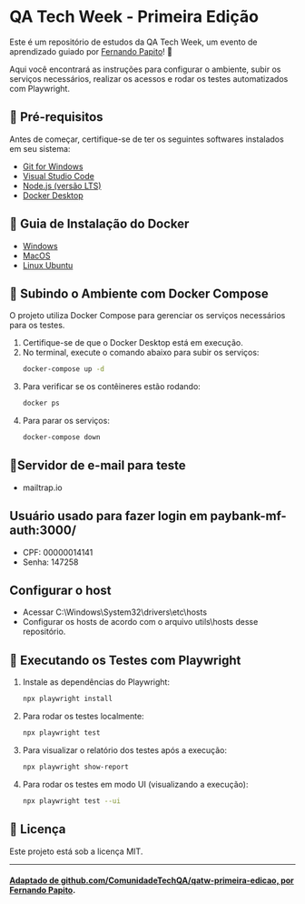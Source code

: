 # QA Tech Week - Primeira Edição

Este é um repositório de estudos da QA Tech Week, um evento de aprendizado guiado por [Fernando Papito](https://fernandopapito.com.br/)! 🚀

Aqui você encontrará as instruções para configurar o ambiente, subir os serviços necessários, realizar os acessos e rodar os testes automatizados com Playwright.

## 📌 Pré-requisitos
Antes de começar, certifique-se de ter os seguintes softwares instalados em seu sistema:

- [Git for Windows](https://gitforwindows.org/)
- [Visual Studio Code](https://code.visualstudio.com/)
- [Node.js (versão LTS)](https://nodejs.org/)
- [Docker Desktop](https://www.docker.com/products/docker-desktop/)

## 🐋 Guia de Instalação do Docker
- [Windows](https://dev.to/papitofernando/instalando-o-docker-no-windows-10-home-ou-professional-com-wsl-2-26m3)
- [MacOS](https://docs.docker.com/desktop/setup/install/mac-install/)
- [Linux Ubuntu](https://docs.docker.com/engine/install/ubuntu/)
   
## 🐳 Subindo o Ambiente com Docker Compose
O projeto utiliza Docker Compose para gerenciar os serviços necessários para os testes.

1. Certifique-se de que o Docker Desktop está em execução.
2. No terminal, execute o comando abaixo para subir os serviços:
   ```sh
   docker-compose up -d
   ```
3. Para verificar se os contêineres estão rodando:
   ```sh
   docker ps
   ```
4. Para parar os serviços:
   ```sh
   docker-compose down
   ```

## 📩Servidor de e-mail para teste
 - mailtrap.io

## Usuário usado para fazer login em paybank-mf-auth:3000/
- CPF: 00000014141
- Senha: 147258

## Configurar o host
- Acessar C:\Windows\System32\drivers\etc\hosts
- Configurar os hosts de acordo com o arquivo utils\hosts desse repositório.

## 🧪 Executando os Testes com Playwright

1. Instale as dependências do Playwright:
   ```sh
   npx playwright install
   ```
2. Para rodar os testes localmente:
   ```sh
   npx playwright test
   ```
3. Para visualizar o relatório dos testes após a execução:
   ```sh
   npx playwright show-report
   ```
4. Para rodar os testes em modo UI (visualizando a execução):
   ```sh
   npx playwright test --ui
   ```

## 📄 Licença
Este projeto está sob a licença MIT.

----

#### [Adaptado de github.com/ComunidadeTechQA/qatw-primeira-edicao, por Fernando Papito](https://github.com/ComunidadeTechQA/qatw-primeira-edicao?tab=readme-ov-file).
